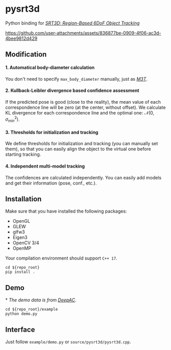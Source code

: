 # pysrt3d

Python binding for [*SRT3D: Region-Based 6DoF Object Tracking*](https://github.com/DLR-RM/3DObjectTracking/tree/master/SRT3D)

https://github.com/user-attachments/assets/836877be-0909-4f06-ac3d-4bee9812d429

## Modification
#### 1. Automatical body-diameter calculation
You don't need to specify `max_body_diameter` manually, just as [*M3T*](https://github.com/DLR-RM/3DObjectTracking/tree/master/M3T).

#### 2. Kullback-Leibler divergence based confidence assessment 
If the predicted pose is good (close to the reality), the mean value of each correspondence line will be zero (at the center, without offset). We calculate KL divergence for each correspondence line and the optimal one: $\mathcal{N}(0, \sigma_{min}^2)$.

#### 3. Thresholds for initialization and tracking
We define thresholds for initialization and tracking (you can manually set them), so that you can easily align the object to the virtual one before starting tracking.

#### 4. Independent multi-model tracking
The confidences are calculated independently. You can easily add models and get their information (pose, conf., etc.).


## Installation
Make sure that you have installed the following packages:
- OpenGL
- GLEW
- glfw3
- Eigen3
- OpenCV 3/4
- OpenMP

Your compilation environment should support `C++ 17`.

```
cd ${repo_root}
pip install .
```


## Demo
\* *The demo data is from [DeepAC](https://github.com/WangLongZJU/DeepAC)*.
```
cd ${repo_root}/example
python demo.py
```


## Interface
Just follow `example/demo.py` or `source/pysrt3d/pysrt3d.cpp`.
